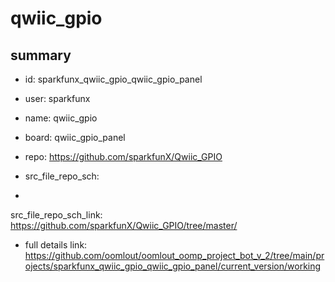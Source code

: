 # qwiic_gpio
 
## summary 
* id: sparkfunx_qwiic_gpio_qwiic_gpio_panel
* user: sparkfunx
* name: qwiic_gpio
* board: qwiic_gpio_panel
* repo: https://github.com/sparkfunX/Qwiic_GPIO



* src_file_repo_sch: 
*
 src_file_repo_sch_link: https://github.com/sparkfunX/Qwiic_GPIO/tree/master/
* full details link: https://github.com/oomlout/oomlout_oomp_project_bot_v_2/tree/main/projects/sparkfunx_qwiic_gpio_qwiic_gpio_panel/current_version/working  






